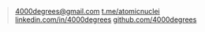 > [4000degrees@gmail.com](mailto:4000degrees@gmail.com)
> [t.me/atomicnuclei](https://t.me/atomicnuclei)
> [linkedin.com/in/4000degrees](https://www.linkedin.com/in/4000degrees)
> [github.com/4000degrees](https://github.com/4000degrees)
